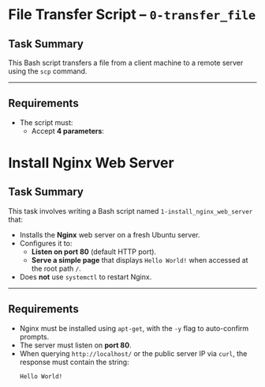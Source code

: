 # File Transfer Script – `0-transfer_file`

##  Task Summary

This Bash script transfers a file from a client machine to a remote server using the `scp` command.

---

## Requirements

- The script must:
  - Accept **4 parameters**:


# Install Nginx Web Server

## Task Summary

This task involves writing a Bash script named `1-install_nginx_web_server` that:

- Installs the **Nginx** web server on a fresh Ubuntu server.
- Configures it to:
  - **Listen on port 80** (default HTTP port).
  - **Serve a simple page** that displays `Hello World!` when accessed at the root path `/`.
- Does **not** use `systemctl` to restart Nginx.

---

## Requirements

- Nginx must be installed using `apt-get`, with the `-y` flag to auto-confirm prompts.
- The server must listen on **port 80**.
- When querying `http://localhost/` or the public server IP via `curl`, the response must contain the string:
  ```text
  Hello World!
